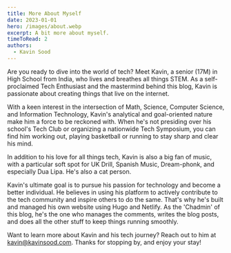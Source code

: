 ```yaml
---
title: More About Myself
date: 2023-01-01
hero: /images/about.webp
excerpt: A bit more about myself.
timeToRead: 2
authors:
  - Kavin Sood
---
```


Are you ready to dive into the world of tech? Meet Kavin, a senior (17M) in High School from India, who lives and breathes all things STEM. As a self-proclaimed Tech Enthusiast and the mastermind behind this blog, Kavin is passionate about creating things that live on the internet.

With a keen interest in the intersection of Math, Science, Computer Science, and Information Technology, Kavin's analytical and goal-oriented nature make him a force to be reckoned with. When he's not presiding over his school's Tech Club or organizing a nationwide Tech Symposium, you can find him working out, playing basketball or running to stay sharp and clear his mind.

In addition to his love for all things tech, Kavin is also a big fan of music, with a particular soft spot for UK Drill, Spanish Music, Dream-phonk, and especially Dua Lipa. He's also a cat person.

Kavin's ultimate goal is to pursue his passion for technology and become a better individual. He believes in using his platform to actively contribute to the tech community and inspire others to do the same. That's why he's built and managed his own website using Hugo and Netlify. As the 'Chadmin' of this blog, he's the one who manages the comments, writes the blog posts, and does all the other stuff to keep things running smoothly.

Want to learn more about Kavin and his tech journey? Reach out to him at [kavin@kavinsood.com](mailto:kavin@kavinsood.com). Thanks for stopping by, and enjoy your stay!
